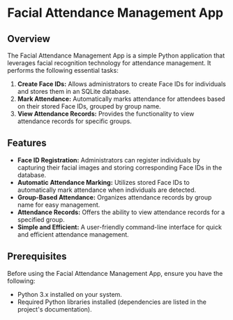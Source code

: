 # Facial Attendance Management App

## Overview

The Facial Attendance Management App is a simple Python application that leverages facial recognition technology for attendance management. It performs the following essential tasks:

1. **Create Face IDs:** Allows administrators to create Face IDs for individuals and stores them in an SQLite database.
2. **Mark Attendance:** Automatically marks attendance for attendees based on their stored Face IDs, grouped by group name.
3. **View Attendance Records:** Provides the functionality to view attendance records for specific groups.

## Features

- **Face ID Registration:** Administrators can register individuals by capturing their facial images and storing corresponding Face IDs in the database.
- **Automatic Attendance Marking:** Utilizes stored Face IDs to automatically mark attendance when individuals are detected.
- **Group-Based Attendance:** Organizes attendance records by group name for easy management.
- **Attendance Records:** Offers the ability to view attendance records for a specified group.
- **Simple and Efficient:** A user-friendly command-line interface for quick and efficient attendance management.

## Prerequisites

Before using the Facial Attendance Management App, ensure you have the following:

- Python 3.x installed on your system.
- Required Python libraries installed (dependencies are listed in the project's documentation).


